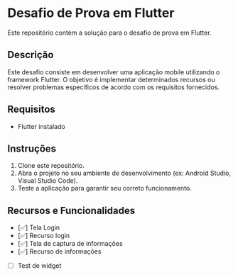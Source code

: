 # Desafio de Prova em Flutter

Este repositório contém a solução para o desafio de prova em Flutter.

## Descrição
Este desafio consiste em desenvolver uma aplicação mobile utilizando o framework Flutter. O objetivo é implementar determinados recursos ou resolver problemas específicos de acordo com os requisitos fornecidos.

## Requisitos
- Flutter instalado

## Instruções
1. Clone este repositório.
2. Abra o projeto no seu ambiente de desenvolvimento (ex: Android Studio, Visual Studio Code).
3. Teste a aplicação para garantir seu correto funcionamento.

## Recursos e Funcionalidades
- [✅] Tela Login 
- [✅] Recurso login
- [✅] Tela de captura de informações
- [✅] Recurso de informações
- [ ] Test de widget